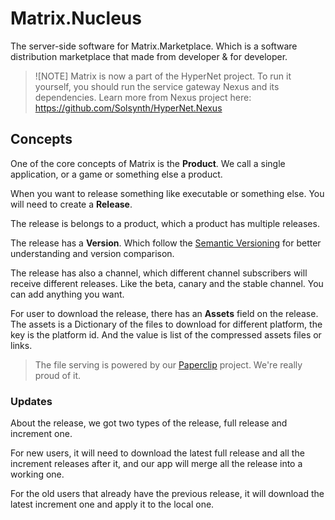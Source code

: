 # Matrix.Nucleus

The server-side software for Matrix.Marketplace.
Which is a software distribution marketplace that made from developer & for developer.

> ![NOTE]
> Matrix is now a part of the HyperNet project. To run it yourself, you should run the service gateway Nexus and its dependencies.
> Learn more from Nexus project here: <https://github.com/Solsynth/HyperNet.Nexus>

## Concepts

One of the core concepts of Matrix is the **Product**.
We call a single application, or a game or something else a product.

When you want to release something like executable or something else.
You will need to create a **Release**.

The release is belongs to a product, which a product has multiple releases.

The release has a **Version**. Which follow the [Semantic Versioning](https://semver.org)
for better understanding and version comparison.

The release has also a channel, which different channel subscribers will receive different releases.
Like the beta, canary and the stable channel. You can add anything you want.

For user to download the release, there has an **Assets** field on the release.
The assets is a Dictionary of the files to download for different platform, the key is the platform id.
And the value is list of the compressed assets files or links.

> The file serving is powered by our [Paperclip](https://github.com/Solsynth/HyperNet.Paperclip) project. We're really proud of it.

### Updates

About the release, we got two types of the release, full release and increment one.

For new users, it will need to download the latest full release and all the increment releases after it,
and our app will merge all the release into a working one.

For the old users that already have the previous release, it will download the latest increment one
and apply it to the local one.

